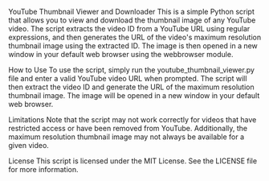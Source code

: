 YouTube Thumbnail Viewer and Downloader
This is a simple Python script that allows you to view and download the thumbnail image of any YouTube video. The script extracts the video ID from a YouTube URL using regular expressions, and then generates the URL of the video's maximum resolution thumbnail image using the extracted ID. The image is then opened in a new window in your default web browser using the webbrowser module.

How to Use
To use the script, simply run the youtube_thumbnail_viewer.py file and enter a valid YouTube video URL when prompted. The script will then extract the video ID and generate the URL of the maximum resolution thumbnail image. The image will be opened in a new window in your default web browser.

Limitations
Note that the script may not work correctly for videos that have restricted access or have been removed from YouTube. Additionally, the maximum resolution thumbnail image may not always be available for a given video.

License
This script is licensed under the MIT License. See the LICENSE file for more information.
